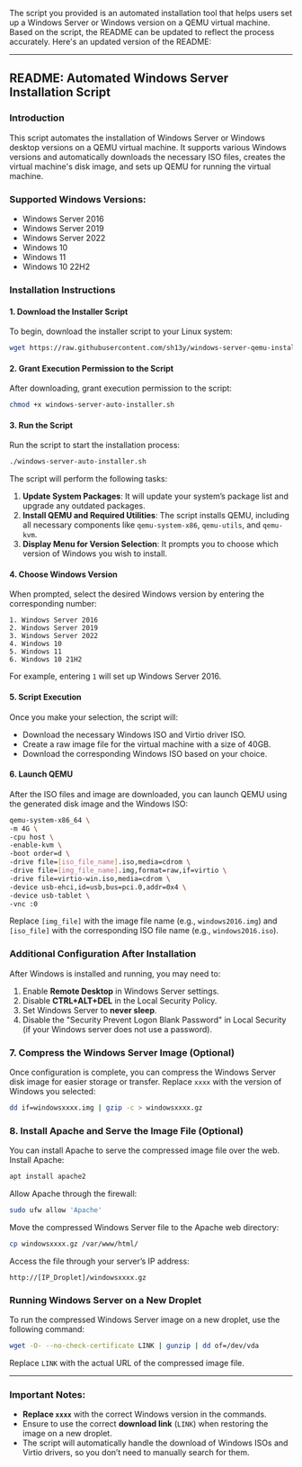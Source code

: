 The script you provided is an automated installation tool that helps users set up a Windows Server or Windows version on a QEMU virtual machine. Based on the script, the README can be updated to reflect the process accurately. Here's an updated version of the README:

---

## **README: Automated Windows Server Installation Script**

### **Introduction**
This script automates the installation of Windows Server or Windows desktop versions on a QEMU virtual machine. It supports various Windows versions and automatically downloads the necessary ISO files, creates the virtual machine's disk image, and sets up QEMU for running the virtual machine.

### **Supported Windows Versions:**
- Windows Server 2016
- Windows Server 2019
- Windows Server 2022
- Windows 10
- Windows 11
- Windows 10 22H2

### **Installation Instructions**

#### **1. Download the Installer Script**

To begin, download the installer script to your Linux system:

```bash
wget https://raw.githubusercontent.com/sh13y/windows-server-qemu-installer/main/windows-server-auto-installer.sh
```

#### **2. Grant Execution Permission to the Script**

After downloading, grant execution permission to the script:

```bash
chmod +x windows-server-auto-installer.sh
```

#### **3. Run the Script**

Run the script to start the installation process:

```bash
./windows-server-auto-installer.sh
```

The script will perform the following tasks:

1. **Update System Packages**: It will update your system’s package list and upgrade any outdated packages.
2. **Install QEMU and Required Utilities**: The script installs QEMU, including all necessary components like `qemu-system-x86`, `qemu-utils`, and `qemu-kvm`.
3. **Display Menu for Version Selection**: It prompts you to choose which version of Windows you wish to install.

#### **4. Choose Windows Version**

When prompted, select the desired Windows version by entering the corresponding number:

```
1. Windows Server 2016
2. Windows Server 2019
3. Windows Server 2022
4. Windows 10
5. Windows 11
6. Windows 10 21H2
```

For example, entering `1` will set up Windows Server 2016.

#### **5. Script Execution**

Once you make your selection, the script will:
- Download the necessary Windows ISO and Virtio driver ISO.
- Create a raw image file for the virtual machine with a size of 40GB.
- Download the corresponding Windows ISO based on your choice.

#### **6. Launch QEMU**

After the ISO files and image are downloaded, you can launch QEMU using the generated disk image and the Windows ISO:

```bash
qemu-system-x86_64 \
-m 4G \
-cpu host \
-enable-kvm \
-boot order=d \
-drive file=[iso_file_name].iso,media=cdrom \
-drive file=[img_file_name].img,format=raw,if=virtio \
-drive file=virtio-win.iso,media=cdrom \
-device usb-ehci,id=usb,bus=pci.0,addr=0x4 \
-device usb-tablet \
-vnc :0
```

Replace `[img_file]` with the image file name (e.g., `windows2016.img`) and `[iso_file]` with the corresponding ISO file name (e.g., `windows2016.iso`).

### **Additional Configuration After Installation**

After Windows is installed and running, you may need to:

1. Enable **Remote Desktop** in Windows Server settings.
2. Disable **CTRL+ALT+DEL** in the Local Security Policy.
3. Set Windows Server to **never sleep**.
4. Disable the "Security Prevent Logon Blank Password" in Local Security (if your Windows server does not use a password).

### **7. Compress the Windows Server Image (Optional)**

Once configuration is complete, you can compress the Windows Server disk image for easier storage or transfer. Replace `xxxx` with the version of Windows you selected:

```bash
dd if=windowsxxxx.img | gzip -c > windowsxxxx.gz
```

### **8. Install Apache and Serve the Image File (Optional)**

You can install Apache to serve the compressed image file over the web. Install Apache:

```bash
apt install apache2
```

Allow Apache through the firewall:

```bash
sudo ufw allow 'Apache'
```

Move the compressed Windows Server file to the Apache web directory:

```bash
cp windowsxxxx.gz /var/www/html/
```

Access the file through your server’s IP address:

```arduino
http://[IP_Droplet]/windowsxxxx.gz
```

### **Running Windows Server on a New Droplet**

To run the compressed Windows Server image on a new droplet, use the following command:

```bash
wget -O- --no-check-certificate LINK | gunzip | dd of=/dev/vda
```

Replace `LINK` with the actual URL of the compressed image file.

---

### **Important Notes:**
- **Replace `xxxx`** with the correct Windows version in the commands.
- Ensure to use the correct **download link** (`LINK`) when restoring the image on a new droplet.
- The script will automatically handle the download of Windows ISOs and Virtio drivers, so you don’t need to manually search for them.

